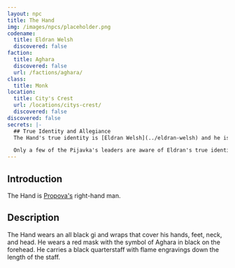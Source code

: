 ```yaml
---
layout: npc
title: The Hand
img: /images/npcs/placeholder.png
codename:
  title: Eldran Welsh
  discovered: false
faction:
  title: Aghara
  discovered: false
  url: /factions/aghara/
class:
  title: Monk
location:
  title: City's Crest
  url: /locations/citys-crest/
  discovered: false
discovered: false
secrets: |-
  ## True Identity and Allegiance
  The Hand's true identity is [Eldran Welsh](../eldran-welsh) and he is a high level member of the [Pijavka](../../factions/pijavka/) gang. He is subtly controlling and manipulating Propova and the Aghara to accomplish the Pijavka's goals of destabilizing the city and creating wealth inequality that they can take advantage of.

  Only a few of the Pijavka's leaders are aware of Eldran's true identity and allegiance. Propova simply believes that he is another citizen who believes in her cause and is loyal to her.
---
```

## Introduction
The Hand is [Propova's](../propova/) right-hand man.

## Description
The Hand wears an all black gi and wraps that cover his hands, feet, neck, and head. He wears a red mask with the symbol of Aghara in black on the forehead. He carries a black quarterstaff with flame engravings down the length of the staff.
